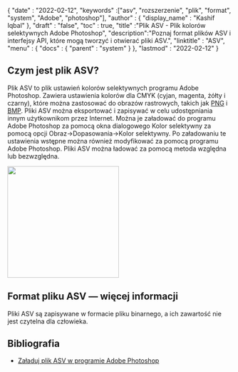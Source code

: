 {
  "date" : "2022-02-12",
  "keywords" :["asv", "rozszerzenie", "plik", "format", "system", "Adobe", "photoshop"],
  "author" : {
    "display_name" : "Kashif Iqbal"
},
  "draft" : "false",
  "toc" : true,
  "title" :"Plik ASV - Plik kolorów selektywnych Adobe Photoshop",
  "description":"Poznaj format plików ASV i interfejsy API, które mogą tworzyć i otwierać pliki ASV.",
  "linktitle" : "ASV",
  "menu" : {
    "docs" : {
      "parent" : "system"
}
},
  "lastmod" : "2022-02-12"
}

## Czym jest plik ASV?

Plik ASV to plik ustawień kolorów selektywnych programu Adobe Photoshop. Zawiera ustawienia kolorów dla CMYK (cyjan, magenta, żółty i czarny), które można zastosować do obrazów rastrowych, takich jak [PNG](/pl/image/png/) i [BMP](/pl/image/bmp/). Pliki ASV można eksportować i zapisywać w celu udostępniania innym użytkownikom przez Internet. Można je załadować do programu Adobe Photoshop za pomocą okna dialogowego Kolor selektywny za pomocą opcji Obraz->Dopasowania->Kolor selektywny. Po załadowaniu te ustawienia wstępne można również modyfikować za pomocą programu Adobe Photoshop. Pliki ASV można ładować za pomocą
metoda względna lub bezwzględna.

[<img src="asv.png" width="250"/> ](../asv.png)

## Format pliku ASV — więcej informacji

Pliki ASV są zapisywane w formacie pliku binarnego, a ich zawartość nie jest czytelna dla człowieka.

## Bibliografia

* [Załaduj plik ASV w programie Adobe Photoshop](https://community.adobe.com/t5/photoshop-ecosystem-discussions/photoshop-asv-file-preset-wont-open/m-p/12587356)

